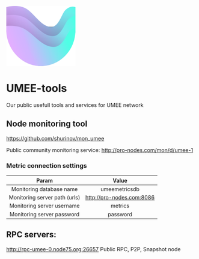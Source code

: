 ![UMEE_logo](https://github.com/the-node75/umee-tools/raw/main/umee-xsmall-logo%20.png)
# UMEE-tools
Our public usefull tools and services for UMEE network

## Node monitoring tool

https://github.com/shurinov/mon_umee

Public community monitoring service: 
http://pro-nodes.com/mon/d/umee-1
### Metric connection settings
|Param | Value |
| :-:  | :-:|
Monitoring database name | umeemetricsdb
Monitoring server path (urls) | http://pro-nodes.com:8086
Monitoring server username | metrics
Monitoring server password | password


## RPC servers:
http://rpc-umee-0.node75.org:26657
Public RPC, P2P, Snapshot node 
